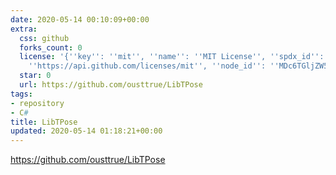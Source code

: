```yaml
---
date: 2020-05-14 00:10:09+00:00
extra:
  css: github
  forks_count: 0
  license: '{''key'': ''mit'', ''name'': ''MIT License'', ''spdx_id'': ''MIT'', ''url'':
    ''https://api.github.com/licenses/mit'', ''node_id'': ''MDc6TGljZW5zZTEz''}'
  star: 0
  url: https://github.com/ousttrue/LibTPose
tags:
- repository
- C#
title: LibTPose
updated: 2020-05-14 01:18:21+00:00
---
```


<https://github.com/ousttrue/LibTPose>

